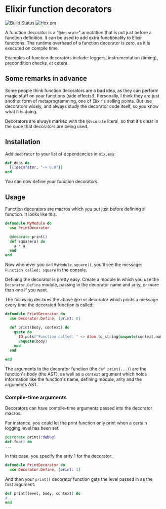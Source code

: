 # Elixir function decorators

[![Build Status](https://travis-ci.org/arjan/decorator.png?branch=master)](https://travis-ci.org/arjan/decorator)
[![Hex pm](http://img.shields.io/hexpm/v/decorator.svg?style=flat)](https://hex.pm/packages/decorator)

A function decorator is a "`@decorate`" annotation that is put just
before a function definition.  It can be used to add extra
functionality to Elixir functions. The runtime overhead of a function
decorator is zero, as it is executed on compile time.

Examples of function decorators include: loggers, instrumentation
(timing), precondition checks, et cetera.


## Some remarks in advance

Some people think function decorators are a bad idea, as they can
perform magic stuff on your functions (side effects!). Personally, I
think they are just another form of metaprogramming, one of Elixir's
selling points. But use decorators wisely, and always study the
decorator code itself, so you know what it is doing.

Decorators are always marked with the `@decorate` literal, so that
it's clear in the code that decorators are being used.


## Installation

Add `decorator` to your list of dependencies in `mix.exs`:

```elixir
def deps do
  [{:decorator, "~> 0.0"}]
end
```

You can now define your function decorators.

## Usage

Function decorators are macros which you put just before defining a
function. It looks like this:

```elixir
defmodule MyModule do
  use PrintDecorator

  @decorate print()
  def square(a) do
    a * a
  end
end
```

Now whenever you call `MyModule.square()`, you'll see the message: `Function called: square` in the console.

Defining the decorator is pretty easy. Create a module in which you
*use* the `Decorator.Define` module, passing in the decorator name and
arity, or more than one if you want.

The following declares the above `@print` decorator which prints a
message every time the decorated function is called:

```elixir
defmodule PrintDecorator do
  use Decorator.Define, [print: 0]

  def print(body, context) do
    quote do
      IO.puts("Function called: " <> Atom.to_string(unquote(context.name)))
      unquote(body)
    end
  end

end
```

The arguments to the decorator function (the `def print(...)`) are the
function's body (the AST), as well as a `context` argument which holds
information like the function's name, defining module, arity and the
arguments AST.


### Compile-time arguments

Decorators can have compile-time arguments passed into the decorator
macros.

For instance, you could let the print function only print when a
certain logging level has been set:

```elixir
@decorate print(:debug)
def foo() do
...
```

In this case, you specify the arity 1 for the decorator:

```elixir
defmodule PrintDecorator do
  use Decorator.Define, [print: 1]
```

And then your `print()` decorator function gets the level passed in as
the first argument:

```elixir
def print(level, body, context) do
# ...
end
```
